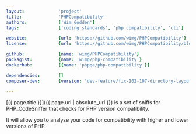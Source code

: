 ```yaml
---
layout:             'project'
title:              'PHPCompatibility'
authors:            ['Wim Godden'] 
tags:               ['coding standards', 'php compatibility', 'cli']

website:            {url: 'https://github.com/wimg/PHPCompatibility'}
license:            {url: 'https://github.com/wimg/PHPCompatibility/blob/master/LICENSE', label: 'GNU Lesser General Public License v3.0 (LGPL)'}

github:             {name: 'wimg/PHPCompatibility'}
packagist:          {name: 'wimg/php-compatibility'}               
dockerhub:          [{name: 'phpqa/php-compatibility'}]     

dependencies:       []
composer-dev:       {version: 'dev-feature/fix-102-107-directory-layout', further-instructions: {'Inform PHPCS about the new standard': 'php vendor/bin/phpcs --config-set installed_paths vendor/wimg/php-compatibility'}, command: 'vendor/bin/phpcs --standard=PHPCompatibility'} 

---
```


[{{ page.title }}]({{ page.url | absolute_url }}) is a set of sniffs for PHP_CodeSniffer that checks for PHP version compatibility.

<!--more--> 

It will allow you to analyse your code for compatibility with higher and lower versions of PHP.
